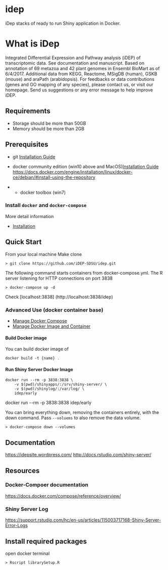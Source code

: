 # idep

iDep stacks of ready to run Shiny application in Docker. 

# What is iDep

Integrated Differential Expression and Pathway analysis (iDEP) of transcriptomic data. See documentation and manuscript. Based on annotation of 69 metazoa and 42 plant genomes in Ensembl BioMart as of 6/4/2017. Additional data from KEGG, Reactome, MSigDB (human), GSKB (mouse) and araPath (arabidopsis). For feedbacks or data contributions (genes and GO mapping of any species), please contact us, or visit our homepage. Send us suggestions or any error message to help improve iDEP.

## Requirements
+ Storage should be more than 50GB 
+ Memory should be more than 2GB



## Prerequisites

+ git [Installation Guide](https://gist.github.com/derhuerst/1b15ff4652a867391f03)

+ docker community edition (win10 above and MacOS)[Installation Guide]()
https://docs.docker.com/engine/installation/linux/docker-ce/debian/#install-using-the-repository

+ + docker toolbox (win7) 


### Install `docker` and `docker-compose`

More detail information 

+ [Installation](https://github.com/iDEP-SDSU/idep/wiki/Install-Docker-and-Docker-Compose)

## Quick Start

From your local machine Make clone 

```
> git clone https://github.com/iDEP-SDSU/idep.git
```

The following command starts containers from docker-compose.yml. The R server listening for HTTP connections on port 3838

```
> docker-compose up -d
```

Check [localhost:3838] (http://localhost:3838/idep)


### Advanced Use (docker container base)

+ [Manage Docker Compose]()
+ [Manage Docker Image and Container]()

#### Build Docker image

You can build docker image of 

```
docker build -t {name} .
```

#### Run Shiny Server Docker Image

```
docker run --rm -p 3838:3838 \
    -v $(pwd)/shinyapps/:/srv/shiny-server/ \
    -v $(pwd)/shinylog/:/var/log/ \
    idep/early
```

docker run --rm -p 3838:3838 idep/early


You can bring everything down, removing the containers entirely, with the down command. Pass `--voluems` to also remove the data volume.

```
> docker-compose down --volumes
```


## Documentation
https://idepsite.wordpress.com/
http://docs.rstudio.com/shiny-server/


## Resources 
### Docker-Compoer documentation
https://docs.docker.com/compose/reference/overview/

### Shiny Server Log 
https://support.rstudio.com/hc/en-us/articles/115003717168-Shiny-Server-Error-Logs

## Install required packages

open docker terminal 
```
> Rscript librarySetup.R
```